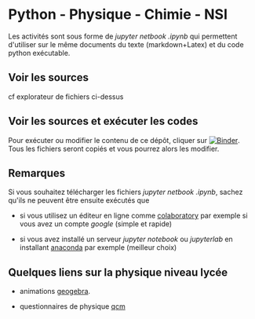 # Python - Physique - Chimie - NSI

Les activités sont sous forme de *jupyter netbook .ipynb* qui permettent d'utiliser sur le même documents
du texte (markdown+Latex) et du code python exécutable. 

## Voir les sources

cf explorateur de fichiers ci-dessus

## Voir les sources et exécuter les codes

Pour exécuter ou modifier le contenu de ce dépôt, cliquer sur [![Binder](https://mybinder.org/badge_logo.svg)](https://mybinder.org/v2/gh/fgachelin/physique-python.git/master). 
Tous les fichiers seront copiés et vous pourrez  alors les modifier.

## Remarques

Si vous souhaitez télécharger les fichiers *jupyter netbook .ipynb*, sachez qu'ils ne peuvent être ensuite exécutés que 

* si vous utilisez un éditeur en ligne comme [colaboratory](https://colab.research.google.com/notebooks/intro.ipynb) par exemple si vous avez un compte *google* (simple et rapide)

* si vous avez installé un serveur *jupyter notebook* ou *jupyterlab* en installant 
[anaconda](https://www.anaconda.com/products/individual) par exemple (meilleur choix)

## Quelques liens sur la physique niveau lycée

* animations [geogebra](https://www.geogebra.org/u/fgachelin).

* questionnaires de physique [qcm]()

